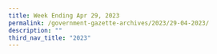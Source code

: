 ```yaml
---
title: Week Ending Apr 29, 2023
permalink: /government-gazette-archives/2023/29-04-2023/
description: ""
third_nav_title: "2023"
---
```

